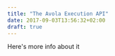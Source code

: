 ```yaml
---
title: "The Avola Execution API"
date: 2017-09-03T13:56:32+02:00
draft: true
---
```


Here's more info about it

